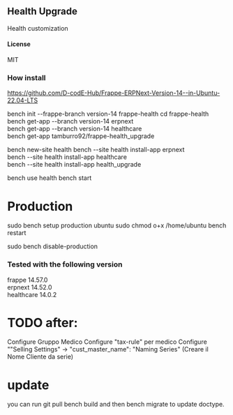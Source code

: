 ## Health Upgrade

Health customization

#### License

MIT

### How install
https://github.com/D-codE-Hub/Frappe-ERPNext-Version-14--in-Ubuntu-22.04-LTS  

bench init --frappe-branch version-14 frappe-health
cd frappe-health
bench get-app --branch  version-14 erpnext  
bench get-app --branch  version-14 healthcare  
bench get-app tamburro92/frappe-health_upgrade

bench new-site health 
bench --site health install-app erpnext  
bench --site health install-app healthcare  
bench --site health install-app health_upgrade  

bench use health
bench start

# Production
sudo bench setup production ubuntu
sudo chmod o+x /home/ubuntu
bench restart

sudo bench disable-production

### Tested with the following version
frappe 14.57.0  
erpnext 14.52.0  
healthcare 14.0.2  


# TODO after:
Configure Gruppo Medico
Configure "tax-rule" per medico
Configure ""Selling Settings" -> "cust_master_name": "Naming Series" (Creare il Nome Cliente da serie)


# update
you can run git pull bench build and then bench migrate to update doctype.


